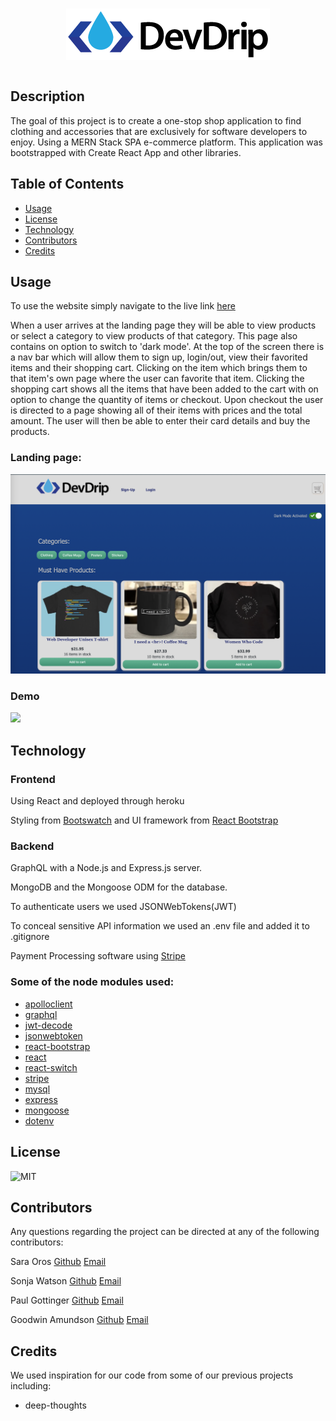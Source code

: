 
<h1 align="center"><img src="client/src/assets/devDripLogo.png"/><h1>

## Description
The goal of this project is to create a one-stop shop application to find clothing and accessories that are exclusively for software developers to enjoy. Using a MERN Stack SPA e-commerce platform. This application was bootstrapped with Create React App and other libraries.

  ## Table of Contents
  
  * [Usage](#usage)
  * [License](#license)
  * [Technology](#technology)
  * [Contributors](#contributors)
  * [Credits](#credits)
  
  
  ## Usage 
  To use the website simply navigate to the live link [here](https://calm-bayou-49842.herokuapp.com/) 

  When a user arrives at the landing page they will be able to view products or select a category to view products of that category.  This page also contains on option to switch to 'dark mode'. At the top of the screen there is a nav bar which will allow them to sign up, login/out, view their favorited items and their shopping cart.  Clicking on the item which brings them to that item's own page where the user can favorite that item. Clicking the shopping cart shows all the items that have been added to the cart with on option to change the quantity of items or checkout. Upon checkout the user is directed to a page showing all of their items with prices and the total amount. The user will then be able to enter their card details and buy the products.

  ### Landing page:
  <img src="./client/src/assets/readme-images/landing-page.png"/>

  ### Demo
  <img src="./client/src/assets/readme-images/demo.gif"/>
  

  ## Technology
  ### Frontend
  Using React and deployed through heroku
  
  Styling from [Bootswatch](https://bootswatch.com/) and UI framework from [React Bootstrap](https://react-bootstrap.github.io/)
  
  ### Backend
  GraphQL with a Node.js and Express.js server.

  MongoDB and the Mongoose ODM for the database.
  
  To authenticate users we used JSONWebTokens(JWT)
  
  To conceal sensitive API information we used an .env file and added it to .gitignore
  
  Payment Processing software using [Stripe](stripe.com)

  ### Some of the node modules used:
  * [apolloclient](https://www.npmjs.com/package/apolloclient)
  * [graphql](https://www.npmjs.com/package/graphql)
  * [jwt-decode](https://www.npmjs.com/package/jwt-decode)
  * [jsonwebtoken](https://www.npmjs.com/package/jsonwebtoken)
  * [react-bootstrap](https://www.npmjs.com/package/react-bootstrap)
  * [react](https://www.npmjs.com/package/react)
  * [react-switch](https://www.npmjs.com/package/react-switch)
  * [stripe](https://www.npmjs.com/package/stripe-js)
  * [mysql](https://www.npmjs.com/package/mysql)
  * [express](https://www.npmjs.com/package/express)
  * [mongoose](https://www.npmjs.com/package/mongoose)
  * [dotenv](https://www.npmjs.com/package/dotenv)




  ## License 
  ![MIT](https://img.shields.io/badge/MIT-license-green) 


  ## Contributors
  Any questions regarding the project can be directed at any of the following contributors:

  Sara Oros [Github](https://github.com/saraoros) [Email](saragochez13@gmail.com)

  Sonja Watson [Github](https://github.com/Sonarie) [Email](sonarie1980@gmail.com)

  Paul Gottinger [Github](https://github.com/PRGottinger) [Email](paul.gottinger@gmail.com)

  Goodwin Amundson [Github](https://github.com/goodwinamundson) [Email](goodwinamundson@gmail.com)

  ## Credits
  We used inspiration for our code from some of our previous projects including:
  * deep-thoughts


